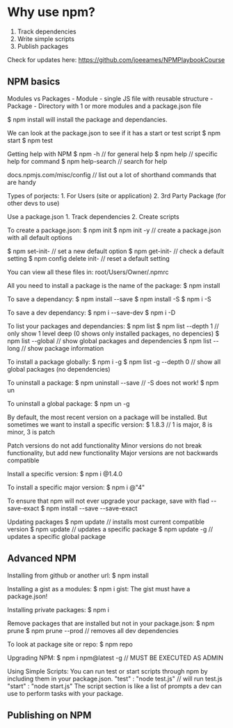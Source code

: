 # Why use npm?

1. Track dependencies
2. Write simple scripts
3. Publish packages

Check for updates here: https://github.com/joeeames/NPMPlaybookCourse

## NPM basics

Modules vs Packages
	- Module - single JS file with reusable structure
	- Package - Directory with 1 or more modules and a package.json file

$ npm install will install the package and dependancies.

We can look at the package.json to see if it has a start or test script
$ npm start
$ npm test

Getting help with NPM
$ npm -h 				// for general help
$ npm help <command> 	// specific help for command
$ npm help-search 		// search for help

docs.npmjs.com/misc/config // list out a lot of shorthand commands that are handy

Types of porjects:
	1. For Users (site or application)
	2. 3rd Party Package (for other devs to use)

Use a package.json
	1. Track dependencies
	2. Create scripts

To create a package.json: $ npm init
$ npm init -y 		// create a package.json with all default options

$ npm set-init-<setting> 			// set a new default option
$ npm get-init-<setting>			// check a default setting
$ npm config delete init-<setting>  // reset a default setting

You can view all these files in: root/Users/Owner/.npmrc

All you need to install a package is the name of the package: 
$ npm install <package name>

To save a dependancy: 
$ npm install <package name> --save
$ npm install <package name> -S
$ npm i <package name> -S

To save a dev dependancy:
$ npm i <package name> --save-dev
$ npm i <package name> -D

To list your packages and dependancies: 
$ npm list
$ npm list --depth 1 		// only show 1 level deep (0 shows only installed packages, no depencies)
$ npm list --global 		// show global packages and dependencies
$ npm list --long			// show package information

To install a package globally: 
$ npm i <package name> -g
$ npm list -g --depth 0 	// show all global packages (no dependencies)

To uninstall a package:
$ npm uninstall <package name> --save // -S does not work!
$ npm un <package name>

To uninstall a global package: 
$ npm un <package name> -g

By default, the most recent version on a package will be installed.
But sometimes we want to install a specific version: 
$ 1.8.3 	// 1 is major, 8 is minor, 3 is patch

Patch versions do not add functionality
Minor versions do not break functionality, but add new functionality
Major versions are not backwards compatible

Install a specific version:
$ npm i <package name>@1.4.0

<!-- ^ indicates the major version -->
<!-- ~ indicated the minor version -->

To install a specific major version:
$ npm i <package name>@"4"

To ensure that npm will not ever upgrade your package, save with flad --save-exact
$ npm install <package name> --save --save-exact

Updating packages
$ npm update 					// installs most current compatible version
$ npm update <package name> 	// updates a specific package
$ npm update -g <package name> // updates a specific global package


## Advanced NPM

Installing from github or another url:
$ npm install <url path>

Installing a gist as a modules:
$ npm i gist:<gist hash number>
The gist must have a package.json!

Installing private packages:
$ npm i <local or network path to package>

Remove packages that are installed but not in your package.json:
$ npm prune
$ npm prune --prod 	// removes all dev dependencies

To look at package site or repo:
$ npm repo <package name>

Upgrading NPM:
$ npm i npm@latest -g 	// MUST BE EXECUTED AS ADMIN

Using Simple Scripts:
You can run test or start scripts through npm by including them in your package.json.
"test" : "node test.js" // will run test.js 
"start" : "node start.js"
The script section is like a list of prompts a dev can use to perform tasks with your package.


## Publishing on NPM